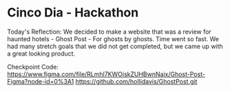 # Cinco Dia - Hackathon

Today's Reflection: We decided to make a website that was a review for haunted hotels - Ghost Post - For ghosts by ghosts.  Time went so fast.  We had many stretch goals that we did not get completed, but we came up with a great looking product.

Checkpoint Code: https://www.figma.com/file/RLmhl7KWOiskZUHBwnNaix/Ghost-Post-Figma?node-id=0%3A1
https://github.com/hollidavis/GhostPost.git 